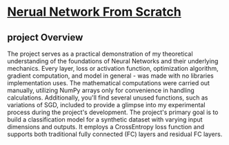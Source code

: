 # **<u>Nerual Network From Scratch</u>**
## project Overview
The project serves as a practical demonstration of my theoretical understanding of the foundations of Neural Networks and their underlying mechanics.
Every layer, loss or activation function, optimization algorithm, gradient computation, and model in general - was made with no libraries implementation uses.
The mathematical computations were carried out manually, utilizing NumPy arrays only for convenience in handling calculations.
Additionally, you'll find several unused functions, such as variations of SGD, included to provide a glimpse into my experimental process during the project's development.
The project's primary goal is to build a classification model for a synthetic dataset with varying input dimensions and outputs. It employs a CrossEntropy loss function and supports both traditional fully connected (FC) layers and residual FC layers.
